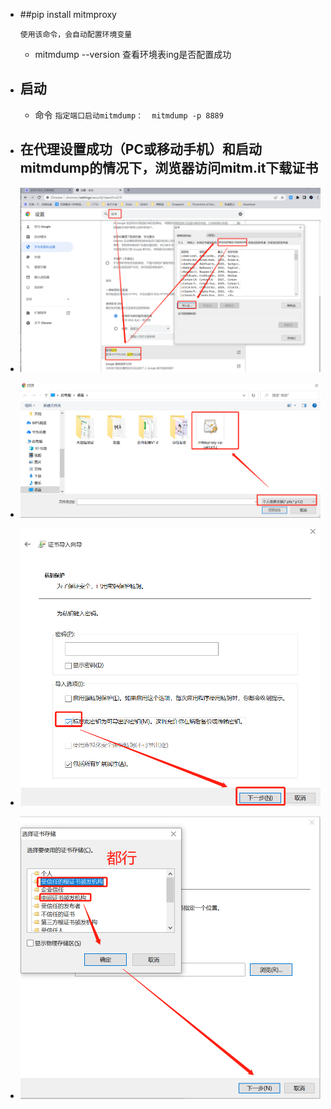 - ##pip install mitmproxy 

   `使用该命令，会自动配置环境变量`
  - mitmdump --version 查看环境表ing是否配置成功
    
- ## 启动
  - 命令 ``指定端口启动mitmdump：  mitmdump -p 8889``
    
- ## 在代理设置成功（PC或移动手机）和启动mitmdump的情况下，浏览器访问mitm.it下载证书

- ![img.png](img.png)
- ![img_1.png](img_1.png)
- ![img_2.png](img_2.png)
- ![img_3.png](img_3.png)
